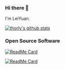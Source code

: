 ### Hi there 👋

I'm LeiYuan.

[![thorly's github stats](https://github-readme-stats.vercel.app/api?username=thorly&show_icons=true&theme=solarized-dark&hide_border=true)](https://github.com/anuraghazra/github-readme-stats)


### Open Source Software

[![ReadMe Card](https://github-readme-stats.vercel.app/api/pin/?username=insarlab&repo=MintPy&show_icons=true&theme=solarized-dark&hide_border=true&show_owner=true)](https://github.com/thorly/TintPy)

[![ReadMe Card](https://github-readme-stats.vercel.app/api/pin/?username=GenericMappingTools&repo=gmt&show_icons=true&theme=solarized-dark&hide_border=true&show_owner=true)](https://github.com/thorly/SNAP2StaMPS)
